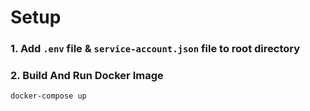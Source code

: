 # Setup

### 1. Add `.env` file & `service-account.json` file to root directory

### 2. Build And Run Docker Image
   ```
   docker-compose up
   ```

